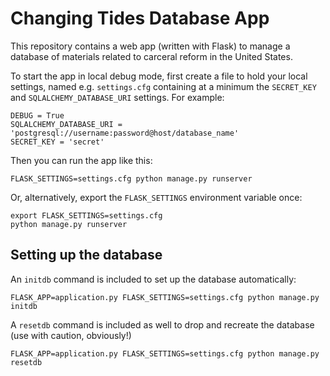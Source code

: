 # Changing Tides Database App

This repository contains a web app (written with Flask) to manage a database of
materials related to carceral reform in the United States.

To start the app in local debug mode, first create a file to hold your local
settings, named e.g. `settings.cfg` containing at a minimum the `SECRET_KEY`
and `SQLALCHEMY_DATABASE_URI` settings. For example:

    DEBUG = True
    SQLALCHEMY_DATABASE_URI = 'postgresql://username:password@host/database_name'
    SECRET_KEY = 'secret'

Then you can run the app like this:

    FLASK_SETTINGS=settings.cfg python manage.py runserver

Or, alternatively, export the `FLASK_SETTINGS` environment variable once:

    export FLASK_SETTINGS=settings.cfg
    python manage.py runserver


## Setting up the database

An `initdb` command is included to set up the database automatically:

    FLASK_APP=application.py FLASK_SETTINGS=settings.cfg python manage.py initdb

A `resetdb` command is included as well to drop and recreate the database (use
with caution, obviously!)

    FLASK_APP=application.py FLASK_SETTINGS=settings.cfg python manage.py resetdb
